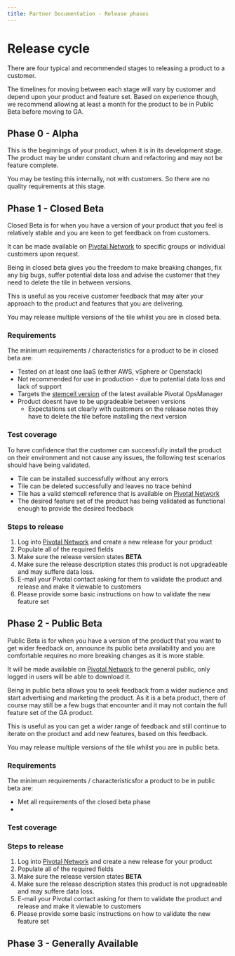 ```yaml
---
title: Partner Documentation - Release phases
---
```


# Release cycle

There are four typical and recommended stages to releasing a product to a customer.

The timelines for moving between each stage will vary by customer and depend upon your product and feature set. Based on experience though, we recommend allowing at least a month for the product to be in Public Beta before moving to GA.

## Phase 0 - Alpha

This is the beginnings of your product, when it is in its development stage. The product may be under constant churn and refactoring and may not be feature complete.

You may be testing this internally, not with customers. So there are no quality requirements at this stage.

## Phase 1 - Closed Beta

Closed Beta is for when you have a version of your product that you feel is relatively stable and you are keen to get feedback on from customers.

It can be made available on [Pivotal Network](http://network.pivotal.io) to specific groups or individual customers upon request.

Being in closed beta gives you the freedom to make breaking changes, fix any big bugs, suffer potential data loss and advise the customer that they need to delete the tile in between versions.

This is useful as you receive customer feedback that may alter your approach to the product and features that you are delivering.

You may release multiple versions of the tile whilst you are in closed beta.

### Requirements
The minimum requirements / characteristics for a product to be in closed beta are:

* Tested on at least one IaaS (either AWS, vSphere or Openstack)
* Not recommended for use in production - due to potential data loss and lack of support
* Targets the [stemcell version](https://network.pivotal.io/products/stemcells) of the latest available Pivotal OpsManager
* Product doesnt have to be upgradeable between versions
  * Expectations set clearly with customers on the release notes they have to delete the tile before installing the next version


### Test coverage
To have confidence that the customer can successfully install the product on their environment and not cause any issues, the following test scenarios should have being validated.

* Tile can be installed successfully without any errors
* Tile can be deleted successfully and leaves no trace behind
* Tile has a valid stemcell reference that is available on [Pivotal Network](https://network.pivotal.io/products/stemcells)
* The desired feature set of the product has being validated as functional enough to provide the desired feedback

### Steps to release
1. Log into [Pivotal Network](http://network.pivotal.io) and create a new release for your product
  1. Populate all of the required fields
  1. Make sure the release version states **BETA**
  1. Make sure the release description states this product is not upgradeable and may suffere data loss.
1. E-mail your Pivotal contact asking for them to validate the product and release and make it viewable to customers
  1. Please provide some basic instructions on how to validate the new feature set

## Phase 2 - Public Beta

Public Beta is for when you have a version of the product that you want to get wider feedback on, announce its public beta availability and you are comfortable requires no more breaking changes as it is more stable.

It will be made available on [Pivotal Network](http://network.pivotal.io) to the general public, only logged in users will be able to download it.

Being in public beta allows you to seek feedback from a wider audience and start advertising and marketing the product. As it is a beta product, there of course may still be a few bugs that encounter and it may not contain the full feature set of the GA product.

This is useful as you can get a wider range of feedback and still continue to iterate on the product and add new features, based on this feedback.

You may release multiple versions of the tile whilst you are in public beta.

### Requirements
The minimum requirements / characteristicsfor a product to be in public beta are:

* Met all requirements of the closed beta phase
* 

### Test coverage

### Steps to release
1. Log into [Pivotal Network](http://network.pivotal.io) and create a new release for your product
  1. Populate all of the required fields
  1. Make sure the release version states **BETA**
  1. Make sure the release description states this product is not upgradeable and may suffere data loss.
1. E-mail your Pivotal contact asking for them to validate the product and release and make it viewable to customers
  1. Please provide some basic instructions on how to validate the new feature set

## Phase 3 - Generally Available
